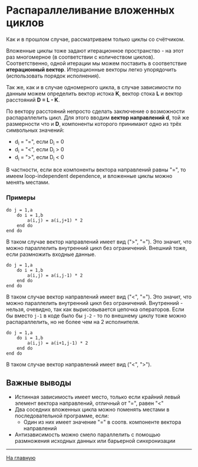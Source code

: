 # Распараллеливание вложенных циклов

Как и в прошлом случае, рассматриваем только циклы со счётчиком.

Вложенные циклы тоже задают итерационное пространство - на этот раз многомерное (в соответствии с количеством циклов).
Соответственно, одной итерации мы можем поставить в соответствие **итерационный вектор**.
Итерационные векторы легко упорядочить (использовать порядок исполнения).

Так же, как и в случае одномерного цикла, в случае зависимости по данным можем определить вектор истока **K**, вектор стока **L** и вектор расстояний **D = L - K**.

По вектору расстояний непросто сделать заключение о возможности распараллелить цикл. 
Для этого вводим **вектор направлений d**, той же размерности что и **D**, компоненты которого принимают одно из трёх символьных значений:
- d<sub>i</sub> = "=", если D<sub>i</sub> = 0
- d<sub>i</sub> = "<", если D<sub>i</sub> > 0
- d<sub>i</sub> = ">", если D<sub>i</sub> < 0

В частности, если все компоненты вектора направлений равны "=", то имеем loop-independent dependence, и вложенные циклы можно менять местами.

### Примеры

```
do j = 1,a
	do i = 1,b
		a(i,j) = a(i,j+1) * 2
	end do
end do
```

В таком случае вектор направлений имеет вид (">", "="). Это значит, что можно параллелить внутренний цикл без ограничений.
Внешний тоже, если размножить входные данные.


```
do j = 1,a
	do i = 1,b
		a(i,j) = a(i,j-1) * 2
	end do
end do
```

В таком случае вектор направлений имеет вид ("<", "="). Это значит, что можно параллелить внутренний цикл без ограничений.
Внутренний - нельзя, очевидно, так как вырисовывается цепочка операторов.
Если бы вместо `j-1` в коде было бы `j-2` - то по внешнему циклу тоже можно распараллелить, но не более чем на 2 исполнителя.


```
do j = 1,a
	do i = 1,b
		a(i,j) = a(i+1,j-1) * 2
	end do
end do
```


В таком случае вектор направлений имеет вид ("<", ">"). 

## Важные выводы

- Истинная зависимость имеет место, только если крайний левый элемент вектора направлений, отличный от "=", равен "<"
- Два соседних вложенных цикла можно поменять местами в последовательной программе, если:
	- Один из них имеет значение "=" в соотв. компоненте вектора направлений
- Антизависимость можно смело параллелить с помощью размножения исходных данных или барьерной синхронизации

----

[На главную](../Readme.md)